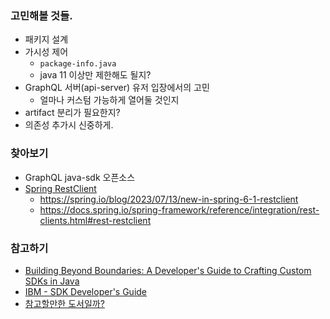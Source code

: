 
### 고민해볼 것들.
- 패키지 설계
- 가시성 제어
  - `package-info.java`
  - java 11 이상만 제한해도 될지?
- GraphQL 서버(api-server) 유저 입장에서의 고민
  - 얼마나 커스텀 가능하게 열어둘 것인지
- artifact 분리가 필요한지?
- 의존성 추가시 신중하게.

### 찾아보기
- GraphQL java-sdk 오픈소스
- [Spring RestClient](https://github.com/spring-projects/spring-framework/tree/main/spring-web/src/main/java/org/springframework/http/client)
  - https://spring.io/blog/2023/07/13/new-in-spring-6-1-restclient
  - https://docs.spring.io/spring-framework/reference/integration/rest-clients.html#rest-restclient
### 참고하기
- [Building Beyond Boundaries: A Developer's Guide to Crafting Custom SDKs in Java](https://blogs.halodoc.io/sdks-in-action-real-world-examples-of-java-sdk-success-stories/)
- [IBM - SDK Developer's Guide](https://www.ibm.com/docs/en/taddm/7.3.0?topic=integration-sdk-developers-guide)
- [참고할만한 도서일까?](https://product.kyobobook.co.kr/detail/S000003573657)
